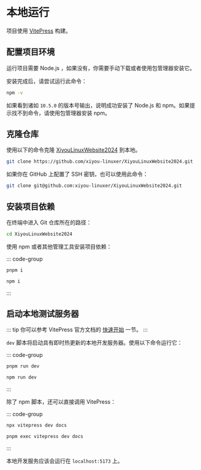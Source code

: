 # 本地运行

项目使用 [VitePress](https://github.com/vuejs/vitepress) 构建。

## 配置项目环境

运行项目需要 Node.js ，如果没有，你需要手动下载或者使用包管理器安装它。

安装完成后，请尝试运行此命令：

```sh
npm -v
```

如果看到诸如 `10.5.0` 的版本号输出，说明成功安装了 Node.js 和 npm。如果提示找不到命令，请使用包管理器安装 npm。

## 克隆仓库

使用以下的命令克隆 [<i class="fa-brands fa-github"></i>XiyouLinuxWebsite2024](https://github.com/xiyou-linuxer/XiyouLinuxWebsite2024) 到本地。

```sh
git clone https://github.com/xiyou-linuxer/XiyouLinuxWebsite2024.git
```

如果你在 GitHub 上配置了 SSH 密钥，也可以使用此命令：

```sh
git clone git@github.com:xiyou-linuxer/XiyouLinuxWebsite2024.git
```

## 安装项目依赖

在终端中进入 Git 仓库所在的路径：

```sh 
cd XiyouLinuxWebsite2024
```

使用 npm 或者其他管理工具安装项目依赖：

::: code-group
```sh [pnpm]
pnpm i
```
```sh [npm]
npm i
```
:::

## 启动本地测试服务器

::: tip
你可以参考 VitePress 官方文档的 [快速开始](https://vitepress.dev/zh/guide/getting-started) 一节。
:::

`dev` 脚本将启动具有即时热更新的本地开发服务器。使用以下命令运行它：

::: code-group
```sh [pnpm]
pnpm run dev
```
```sh [npm]
npm run dev
```
:::

除了 npm 脚本，还可以直接调用 VitePress：


::: code-group

```sh [npm]
npx vitepress dev docs
```

```sh [pnpm]
pnpm exec vitepress dev docs
```

:::

本地开发服务应该会运行在 `localhost:5173` 上。